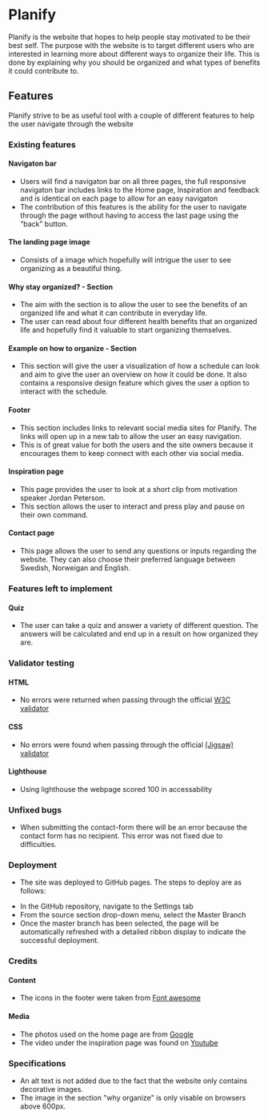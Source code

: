 # Planify 

Planify is the website that hopes to help people stay motivated to be their best self. 
The purpose with the website is to target different users who are interested in learning more about different ways to organize their life. This is done by explaining why
you should be organized and what types of benefits it could contribute to.

## Features 
Planify strive to be as useful tool with a couple of different features to help the user navigate through the website 

### Existing features
#### Navigaton bar 
* Users will find a navigaton bar on all three pages, the full responsive navigaton bar includes links to the Home page, Inspiration and feedback and is identical on each page to allow for an easy navigaton 
* The contribution of this features is the ability for the user to navigate through the page without having to access the last page using the “back” button. 

#### The landing page image 
* Consists of a image which hopefully will intrigue the user to see organizing as a beautiful thing. 

#### Why stay organized? - Section 
* The aim with the section is to allow the user to see the benefits of an organized life and what it can contribute in everyday life. 
* The user can read about four different health benefits that an organized life and hopefully find it valuable to start organizing themselves. 

#### Example on how to organize - Section 
* This section will give the user a visualization of how a schedule can look and aim to give the user an overview on how it could be done. It also contains a responsive design feature which gives the user a option to interact with the schedule. 

#### Footer 
* This section includes links to relevant social media sites for Planify. The links will open up in a new tab to allow the user an easy navigation. 
* This is of great value for both the users and the site owners because it encourages them to keep connect with each other via social media.

#### Inspiration page 
* This page provides the user to look at a short clip from motivation speaker Jordan Peterson. 
* This section allows the user to interact and press play and pause on their own command. 

#### Contact page 
* This page allows the user to send any questions or inputs regarding the website. They can also choose their preferred language between Swedish, Norweigan and English. 

### Features left to implement 
#### Quiz 
* The user can take a quiz and answer a variety of different question. The answers will be calculated and end up in a result on how organized they are.  

### Validator testing 
#### HTML 
* No errors were returned when passing through the official [W3C validator](https://validator.w3.org/)
#### CSS 
* No errors were found when passing through the official [(Jigsaw) validator](https://jigsaw.w3.org/css-validator/#validate_by_input) 
#### Lighthouse 
* Using lighthouse the webpage scored 100 in accessability 
### Unfixed bugs 
* When submitting the contact-form there will be an error because the contact form has no recipient. This error was not fixed due to difficulties. 

### Deployment 
* The site was deployed to GitHub pages. The steps to deploy are as follows:
- In the GitHub repository, navigate to the Settings tab
- From the source section drop-down menu, select the Master Branch
- Once the master branch has been selected, the page will be automatically refreshed with a detailed ribbon display to indicate the successful deployment.

### Credits 
#### Content 
* The icons in the footer were taken from [Font awesome](https://fontawesome.com/) 
#### Media 
* The photos used on the home page are from [Google](https://google.com) 
* The video under the inspiration page was found on [Youtube](https://youtube.com) 

### Specifications 
* An alt text is not added due to the fact that the website only contains decorative images. 
* The image in the section "why organize" is only visable on browsers above 600px. 












